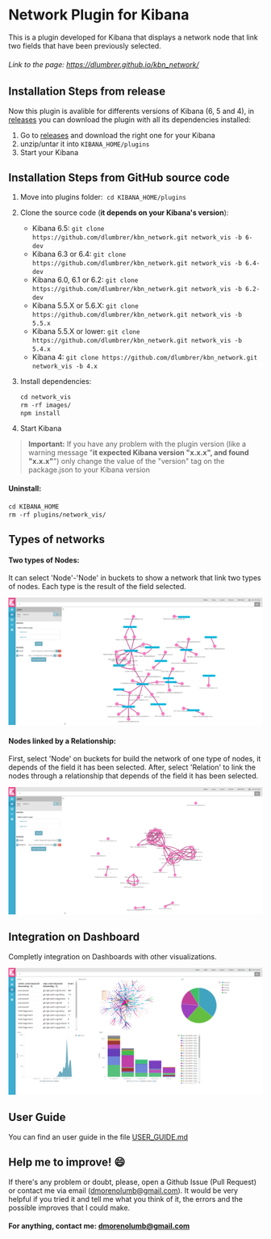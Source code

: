 # Network Plugin for Kibana

This is a plugin developed for Kibana that displays a network node that link two fields that have been previously selected.

###### Link to the page: https://dlumbrer.github.io/kbn_network/

## Installation Steps from release

Now this plugin is avalible for differents versions of Kibana (6, 5 and 4), in [releases](https://github.com/dlumbrer/kbn_network/releases "Go to releases!") you can download the plugin with all its dependencies installed:

1. Go to [releases](https://github.com/dlumbrer/kbn_network/releases "Go to releases!") and download the right one for your Kibana
2. unzip/untar it into `KIBANA_HOME/plugins`
3. Start your Kibana


## Installation Steps from GitHub source code

1. Move into plugins folder:  `cd KIBANA_HOME/plugins`
2. Clone the source code (**it depends on your Kibana's version**):
    - Kibana 6.5: `git clone https://github.com/dlumbrer/kbn_network.git network_vis -b 6-dev`
    - Kibana 6.3 or 6.4: `git clone https://github.com/dlumbrer/kbn_network.git network_vis -b 6.4-dev`
    - Kibana 6.0, 6.1 or 6.2: `git clone https://github.com/dlumbrer/kbn_network.git network_vis -b 6.2-dev`
    - Kibana 5.5.X or 5.6.X: `git clone https://github.com/dlumbrer/kbn_network.git network_vis -b 5.5.x`
    - Kibana 5.5.X or lower: `git clone https://github.com/dlumbrer/kbn_network.git network_vis -b 5.4.x`
    - Kibana 4: `git clone https://github.com/dlumbrer/kbn_network.git network_vis -b 4.x`

3. Install dependencies:
      ```
      cd network_vis
      rm -rf images/
      npm install
      ```
4. Start Kibana

> **Important:** If you have any problem with the plugin version (like a warning message "**it expected Kibana version "x.x.x", and found "x.x.x"**") only change the value of the "version" tag on the package.json to your Kibana version


#### Uninstall:
```
cd KIBANA_HOME
rm -rf plugins/network_vis/
```


## Types of networks

#### Two types of Nodes:

It can select 'Node'-'Node' in buckets to show a network that link two types of nodes. Each type is the result of the field selected.

![Screenshot](images/Easy.png)

#### Nodes linked by a Relationship:

First, select 'Node' on buckets for build the network of one type of nodes, it depends of the field it has been selected. After, select 'Relation' to link the nodes through a relationship that depends of the field it has been selected.

![Screenshot](images/Types.png)

## Integration on Dashboard

Completly integration on Dashboards with other visualizations.

![Screenshot](images/Dashboard.png)

## User Guide

You can find an user guide in the file [USER_GUIDE.md](https://github.com/dlumbrer/kbn_network/blob/master/USER_GUIDE.md "Go to the user guide!")

## Help me to improve! :smile:

If there's any problem or doubt, please, open a Github Issue (Pull Request) or contact me via email (dmorenolumb@gmail.com). It would be very helpful if you tried it and tell me what you think of it, the errors and the possible improves that I could make.


#### For anything, contact me: dmorenolumb@gmail.com
